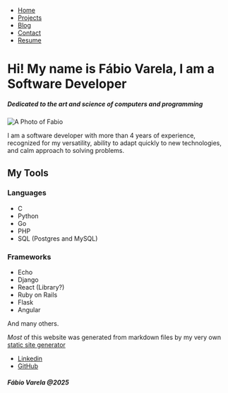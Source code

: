- [Home](/index.html)
- [Projects](/projects/index.html)
- [Blog](/blog/index.html)
- [Contact](#contact)
- [Resume](#resume)

# Hi! My name is Fábio Varela, I am a Software Developer

##### Dedicated to the art and science of computers and programming

![A Photo of Fabio](/images/itsmefabio.jpg)

I am a software developer with more than 4 years of experience, recognized for my versatility, ability to adapt quickly to new technologies, and calm approach to solving problems.

## My Tools

### Languages

- C
- Python
- Go
- PHP
- SQL (Postgres and MySQL)

### Frameworks

- Echo
- Django
- React (Library?)
- Ruby on Rails
- Flask
- Angular

And many others.

_Most_ of this website was generated from markdown files by my very own [static site generator](https://github.com/FabioVV/PMark)

- [Linkedin](www.linkedin.com/in/fabio-varela-413719217)
- [GitHub](https://github.com/fabioVV)

##### Fábio Varela @2025
